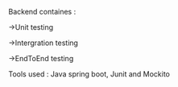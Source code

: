 Backend containes :

->Unit testing

->Intergration testing

->EndToEnd testing

Tools used : Java spring boot, Junit and Mockito
